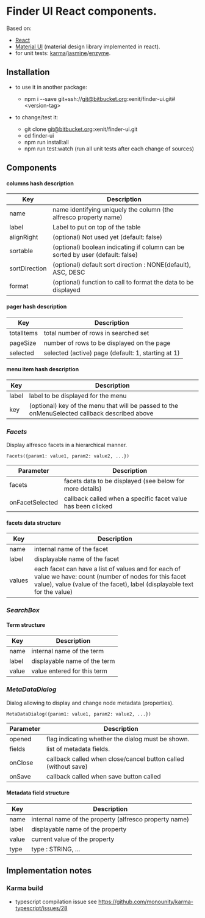 # Finder UI React components.

Based on:

  * [React](https://facebook.github.io/react/)
  * [Material UI](http://www.material-ui.com/) (material design library implemented in react).
  * for unit tests: [karma](https://karma-runner.github.io/1.0/index.html)/[jasmine](https://jasmine.github.io/)/[enzyme](http://airbnb.io/enzyme/).

## Installation

  * to use it in another package: 
    * npm i --save git+ssh://git@bitbucket.org:xenit/finder-ui.git#\<version-tag>

  * to change/test it:
    * git clone   git@bitbucket.org:xenit/finder-ui.git
    * cd finder-ui
    * npm run install:all
    * npm run test:watch (run all unit tests after each change of sources)

## Components


#### columns hash description

| Key    | Description                             |  
|--------------|-----------                                |
| name         | name identifying uniquely the column (the alfresco property name)   |
| label        | Label to put on top of the table   |
| alignRight   | (optional) Not used yet (default: false)   |
| sortable     | (optional) boolean indicating if column can be sorted by user (default: false)   |
| sortDirection| (optional) default sort direction : NONE(default), ASC, DESC   |
| format       | (optional) function to call to format the data to be displayed |


#### pager hash description

| Key    | Description                             |  
|--------------|-----------                                |
| totalItems| total number of rows in searched set   |
| pageSize| number of rows to be displayed on the page   |
| selected| selected (active) page (default: 1, starting at 1)   |


#### menu item hash description

| Key    | Description                             |  
|--------------|-----------                                |
| label | label to be displayed for the menu   |
| key | (optional) key of the menu that will be passed to the onMenuSelected callback described above |



### _Facets_

Display alfresco facets in a hierarchical manner.

    Facets({param1: value1, param2: value2, ...})

| Parameter   | Description                             |  
|-------------|-----------                                |
| facets      | facets data to be displayed (see below for more details) |
| onFacetSelected | callback called when a specific facet value has been clicked |

#### facets data structure

| Key    | Description                             |  
|--------------|-----------                                |
| name | internal name of the facet |
| label | displayable name of the facet |
| values | each facet can have a list of values and for each of value we have: count (number of nodes for this facet value), value (value of the facet), label (displayable text for the value) |


### _SearchBox_



#### Term structure

| Key    | Description                             |  
|--------------|-----------                                |
| name | internal name of the term |
| label | displayable name of the term |
| value | value entered for this term |


### _MetaDataDialog_

Dialog allowing to display and change node metadata (properties).

    MetaDataDialog({param1: value1, param2: value2, ...})


| Parameter   | Description                             |  
|-------------|-----------                                |
| opened   | flag indicating whether the dialog must be shown.     |
| fields   | list of metadata fields.     |
| onClose  | callback called when close/cancel button called (without save)     |
| onSave   | callback called when save button called     |

#### Metadata field structure

| Key    | Description                             |  
|--------------|-----------                                |
| name | internal name of the property (alfresco property name)    |
| label| displayable name of the property    |
| value| current value of the property    |
| type | type : STRING, ...    |



## Implementation notes

### Karma build

  * typescript compilation issue see https://github.com/monounity/karma-typescript/issues/28

